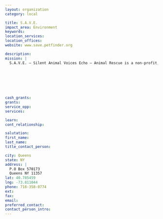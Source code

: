 ```yaml
---
layout: organization
category: local

title: S.A.V.E.
impact_area: Environment
keywords: 
location_services: 
location_offices: 
website: www.save.petfinder.org

description: 
mission: |
  S.A.V.E. – Silent Animal Voices Echo – Animal Rescue is a non-profit, no kill, all volunteer rescue group.Our mission is to rescue homeless and abandoned animals, spay, neuter and provide medical care, and then board them at vet offices, boarding facilities and foster homes until we get them adopted ionto the loving homes they need and deserve!

  

  

  

cash_grants: 
grants: 
service_opp: 
services: 

learn: 
cont_relationship: 

salutation: 
first_name: 
last_name: 
title_contact_person: 

city: Queens
state: NY
address: |
  P.O Box 570173     
  Queens NY 11357
lat: 40.785459
lng: -73.811044
phone: 718-358-0774
ext: 
fax: 
email: 
preferred_contact: 
contact_person_intro: 
---
```

